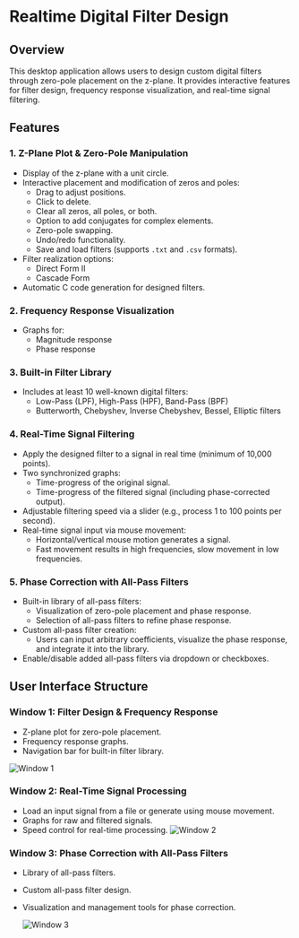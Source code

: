 # Realtime Digital Filter Design

## Overview
This desktop application allows users to design custom digital filters through zero-pole placement on the z-plane. It provides interactive features for filter design, frequency response visualization, and real-time signal filtering.

## Features

### 1. **Z-Plane Plot & Zero-Pole Manipulation**
- Display of the z-plane with a unit circle.
- Interactive placement and modification of zeros and poles:
  - Drag to adjust positions.
  - Click to delete.
  - Clear all zeros, all poles, or both.
  - Option to add conjugates for complex elements.
  - Zero-pole swapping.
  - Undo/redo functionality.
  - Save and load filters (supports `.txt` and `.csv` formats).
- Filter realization options:
  - Direct Form II
  - Cascade Form
- Automatic C code generation for designed filters.

### 2. **Frequency Response Visualization**
- Graphs for:
  - Magnitude response
  - Phase response

### 3. **Built-in Filter Library**
- Includes at least 10 well-known digital filters:
  - Low-Pass (LPF), High-Pass (HPF), Band-Pass (BPF)
  - Butterworth, Chebyshev, Inverse Chebyshev, Bessel, Elliptic filters

### 4. **Real-Time Signal Filtering**
- Apply the designed filter to a signal in real time (minimum of 10,000 points).
- Two synchronized graphs:
  - Time-progress of the original signal.
  - Time-progress of the filtered signal (including phase-corrected output).
- Adjustable filtering speed via a slider (e.g., process 1 to 100 points per second).
- Real-time signal input via mouse movement:
  - Horizontal/vertical mouse motion generates a signal.
  - Fast movement results in high frequencies, slow movement in low frequencies.

### 5. **Phase Correction with All-Pass Filters**
- Built-in library of all-pass filters:
  - Visualization of zero-pole placement and phase response.
  - Selection of all-pass filters to refine phase response.
- Custom all-pass filter creation:
  - Users can input arbitrary coefficients, visualize the phase response, and integrate it into the library.
- Enable/disable added all-pass filters via dropdown or checkboxes.

## User Interface Structure

### **Window 1: Filter Design & Frequency Response**
- Z-plane plot for zero-pole placement.
- Frequency response graphs.
- Navigation bar for built-in filter library.
  
![Window 1](demo/window_1.JPG)

### **Window 2: Real-Time Signal Processing**
- Load an input signal from a file or generate using mouse movement.
- Graphs for raw and filtered signals.
- Speed control for real-time processing.
 ![Window 2](demo/window_2.JPG)

### **Window 3: Phase Correction with All-Pass Filters**
- Library of all-pass filters.
- Custom all-pass filter design.
- Visualization and management tools for phase correction.

   ![Window 3](demo/window_3.JPG)

